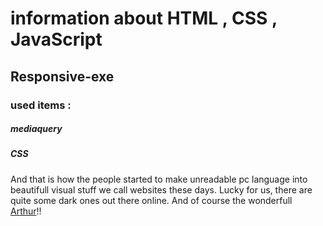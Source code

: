 
# information about **HTML** , **CSS** , **JavaScript**
## Responsive-exe
### used items :
##### **mediaquery**
##### **CSS**

And that is how the people started to make unreadable pc language into beautifull visual stuff
we call websites these days. Lucky for us, there are quite some dark ones out there online.
And of course the wonderfull [Arthur](https://www.linkedin.com/in/arthur-pluym-0b7083181/)!!
